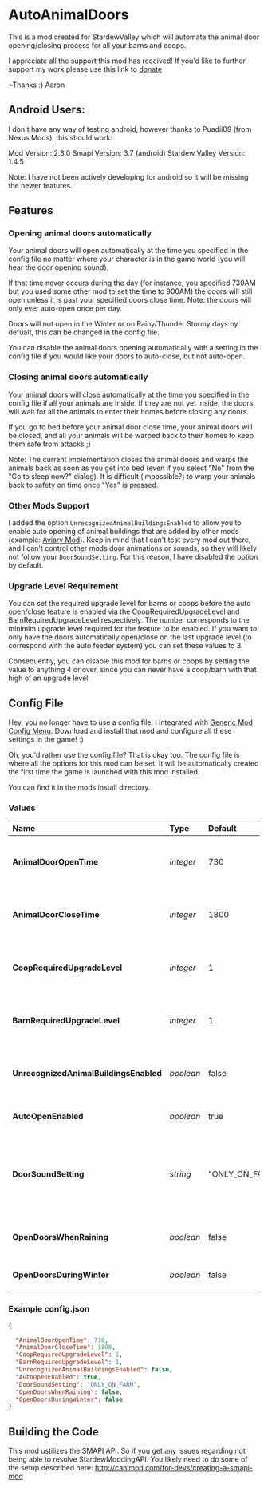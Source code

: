 # AutoAnimalDoors
This is a mod created for StardewValley which will automate the animal door opening/closing process for all your barns and coops.

I appreciate all the support this mod has received! If you'd like to further support my work please use this link to [donate](http://paypal.me/JustKiddingStudios)

~Thanks :) Aaron

## Android Users:

I don't have any way of testing android, however thanks to Puadii09 (from Nexus Mods), this should work:

Mod Version: 2.3.0
Smapi Version: 3.7 (android)
Stardew Valley Version: 1.4.5

Note: I have not been actively developing for android so it will be missing the newer features.

## Features
### Opening animal doors automatically
Your animal doors will open automatically at the time you specified in the config file no matter where your character is in the game world (you will hear the door opening sound). 

If that time never occurs during the day (for instance, you specified 730AM but you used some other mod to set the time to 900AM) the doors will still open unless it is past your specified doors close time. Note: the doors will only ever auto-open once per day.

Doors will not open in the Winter or on Rainy/Thunder Stormy days by defualt, this can be changed in the config file.

You can disable the animal doors opening automatically with a setting in the config file if you would like your doors to auto-close, but not auto-open.

### Closing animal doors automatically
Your animal doors will close automatically at the time you specified in the config file if all your animals are inside. If they are not yet inside, the doors will wait for all the animals to enter their homes before closing any doors. 

If you go to bed before your animal door close time, your animal doors will be closed, and all your animals will be warped back to their homes to keep them safe from attacks ;)

Note: The current implementation closes the animal doors and warps the animals back as soon as you get into bed (even if you select "No" from the "Go to sleep now?" dialog). It is difficult (impossible?) to warp your animals back to safety on time once "Yes" is pressed.

### Other Mods Support
I added the option `UnrecognizedAnimalBuildingsEnabled` to allow you to enable auto opening of animal buildings that are added by other mods (example: [Aviary Mod](https://www.nexusmods.com/stardewvalley/mods/13492)). Keep in mind that I can't test every mod out there, and I can't control other mods door animations or sounds, so they will likely not follow your `DoorSoundSetting`. For this reason, I have disabled the option by default.

### Upgrade Level Requirement
You can set the required upgrade level for barns or coops before the auto open/close feature is enabled via the CoopRequiredUpgradeLevel and BarnRequiredUpgradeLevel respectively. The number corresponds to the minimim upgrade level required for the feature to be enabled. If you want to only have the doors automatically open/close on the last upgrade level (to correspond with the auto feeder system) you can set these values to 3. 

Consequently, you can disable this mod for barns or coops by setting the value to anything 4 or over, since you can never have a coop/barn with that high of an upgrade level.

## Config File

Hey, you no longer have to use a config file, I integrated with [Generic Mod Config Menu](https://www.nexusmods.com/stardewvalley/mods/5098). Download and install that mod and configure all these settings in the game! :)

Oh, you'd rather use the config file? That is okay too. The config file is where all the options for this mod can be set. It will be automatically created the first time the game is launched with this mod installed.

You can find it in the mods install directory.

### Values

| Name                                  | Type      | Default | Description                                                                      |
|:--------------------------------------|:--------- |:------- |:-------------------------------------------------------------------------------- |
| **AnimalDoorOpenTime**                | *integer* | 730     | The time animal doors are scheduled to open (730 = 7:30 am, 1310 = 1:10 pm)      |
| **AnimalDoorCloseTime**               | *integer* | 1800    | The time animal doors are scheduled to close (730 = 7:30 am, 1310 = 1:10 pm)     |
| **CoopRequiredUpgradeLevel**          | *integer* | 1       | The coop upgrade level required for auto open/close (1=base, 2=big, 3=deluxe)    |
| **BarnRequiredUpgradeLevel**          | *integer* | 1       | The barn upgrade level required for auto open/close (1=base, 2=big, 3=deluxe)    |
| **UnrecognizedAnimalBuildingsEnabled**| *boolean* | false   | true if animal bulidings from other mods should auto open/close, false if not    |
| **AutoOpenEnabled**                   | *boolean* | true    | true if doors should automatically open, false if not                            |
| **DoorSoundSetting**                  | *string*  | "ONLY_ON_FARM" | Sets when you hear the door sound openning and closing. Possible values: ("ONLY_ON_FARM", "ALWAYS_ON", "ALWAYS_OFF") |
| **OpenDoorsWhenRaining**              | *boolean* | false   | true if doors should open even when raining/lightning, false if not              |
| **OpenDoorsDuringWinter**             | *boolean* | false   | true if doors should open even during winter, false if not                       |

  
### Example config.json

```json
{

  "AnimalDoorOpenTime": 730,
  "AnimalDoorCloseTime": 1800,
  "CoopRequiredUpgradeLevel": 1,
  "BarnRequiredUpgradeLevel": 1,
  "UnrecognizedAnimalBuildingsEnabled": false,
  "AutoOpenEnabled": true,
  "DoorSoundSetting": "ONLY_ON_FARM",
  "OpenDoorsWhenRaining": false,
  "OpenDoorsDuringWinter": false
}
```

## Building the Code
This mod ustilizes the SMAPI API. So if you get any issues regarding not being able to resolve StardewModdingAPI. You likely need to do some of the setup described here: http://canimod.com/for-devs/creating-a-smapi-mod
